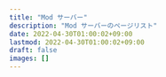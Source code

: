 ```yaml
---
title: "Mod サーバー"
description: "Mod サーバーのページリスト"
date: 2022-04-30T01:00:02+09:00
lastmod: 2022-04-30T01:00:02+09:00
draft: false
images: []
---
```

